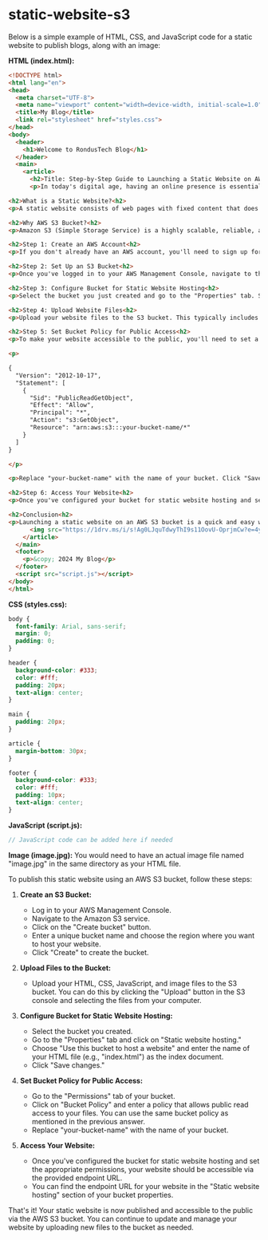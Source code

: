 # static-website-s3

Below is a simple example of HTML, CSS, and JavaScript code for a static website to publish blogs, along with an image:

**HTML (index.html):**
```html
<!DOCTYPE html>
<html lang="en">
<head>
  <meta charset="UTF-8">
  <meta name="viewport" content="width=device-width, initial-scale=1.0">
  <title>My Blog</title>
  <link rel="stylesheet" href="styles.css">
</head>
<body>
  <header>
    <h1>Welcome to RondusTech Blog</h1>
  </header>
  <main>
    <article>
      <h2>Title: Step-by-Step Guide to Launching a Static Website on AWS S3 Bucket</h2>
      <p>In today's digital age, having an online presence is essential for individuals and businesses alike. Whether you're showcasing your portfolio, promoting your business, or sharing your thoughts through a blog, launching a website is the first step towards reaching a global audience. In this blog post, we'll walk you through the process of launching a static website on an AWS S3 bucket, a simple and cost-effective solution for hosting static content.</p>

<h2>What is a Static Website?<h2>
<p>A static website consists of web pages with fixed content that does not change dynamically. These websites are typically built using HTML, CSS, and JavaScript and are suitable for content that doesn't require frequent updates or user interactions.</p>

<h2>Why AWS S3 Bucket?<h2>
<p>Amazon S3 (Simple Storage Service) is a highly scalable, reliable, and cost-effective cloud storage service provided by Amazon Web Services (AWS). It is commonly used for storing and serving static content, making it an ideal choice for hosting static websites. With S3, you can benefit from high availability, durability, and low latency, ensuring a seamless experience for your website visitors.</p>

<h2>Step 1: Create an AWS Account<h2>
<p>If you don't already have an AWS account, you'll need to sign up for one. Visit the AWS website and follow the instructions to create a new account. You may need to provide payment information, but AWS offers a free tier with certain usage limits, which should be sufficient for hosting a small static website.</p>

<h2>Step 2: Set Up an S3 Bucket<h2>
<p>Once you've logged in to your AWS Management Console, navigate to the Amazon S3 service. Click on the "Create bucket" button to create a new bucket. Choose a unique name for your bucket, select the region where you want to host your website, and leave the remaining settings as default. Click "Create" to create the bucket.</p>

<h2>Step 3: Configure Bucket for Static Website Hosting<h2>
<p>Select the bucket you just created and go to the "Properties" tab. Scroll down to the "Static website hosting" section and click on "Edit." Choose the option to "Use this bucket to host a website" and enter the name of your index document (e.g., index.html). You can also specify an optional error document if desired. Click "Save changes" to save your settings.</p>

<h2>Step 4: Upload Website Files<h2>
<p>Upload your website files to the S3 bucket. This typically includes HTML, CSS, JavaScript, and any other assets such as images or videos. You can upload files individually or use the AWS CLI or SDK for batch uploads.</p>

<h2>Step 5: Set Bucket Policy for Public Access<h2>
<p>To make your website accessible to the public, you'll need to set a bucket policy that allows read access to everyone. Go to the "Permissions" tab of your bucket, click on "Bucket Policy," and enter a policy similar to the following:</p>

<p>

{
  "Version": "2012-10-17",
  "Statement": [
    {
      "Sid": "PublicReadGetObject",
      "Effect": "Allow",
      "Principal": "*",
      "Action": "s3:GetObject",
      "Resource": "arn:aws:s3:::your-bucket-name/*"
    }
  ]
}

</p>

<p>Replace "your-bucket-name" with the name of your bucket. Click "Save" to apply the policy.</p>

<h2>Step 6: Access Your Website<h2>
<p>Once you've configured your bucket for static website hosting and set the appropriate permissions, your website should be accessible via the provided endpoint URL. You can find the endpoint URL in the "Static website hosting" section of your bucket properties. You can also set up a custom domain using Amazon Route 53 or a third-party domain registrar and point it to your S3 bucket endpoint for a more professional look.</p>

<h2>Conclusion<h2>
<p>Launching a static website on an AWS S3 bucket is a quick and easy way to get your website up and running with minimal effort and cost. By following the steps outlined in this guide, you can create a scalable and reliable website that is accessible to users around the world. Whether you're a developer, blogger, or small business owner, AWS S3 provides the tools you need to showcase your content and engage with your audience online. So why wait? Get started today and take your first step towards establishing your online presence!</p>
      <img src="https://1drv.ms/i/s!Ag0LJquTdwyThI9s11OovU-OprjmCw?e=4yiVzT" alt="Blog Post Image">
    </article>
  </main>
  <footer>
    <p>&copy; 2024 My Blog</p>
  </footer>
  <script src="script.js"></script>
</body>
</html>
```

**CSS (styles.css):**
```css
body {
  font-family: Arial, sans-serif;
  margin: 0;
  padding: 0;
}

header {
  background-color: #333;
  color: #fff;
  padding: 20px;
  text-align: center;
}

main {
  padding: 20px;
}

article {
  margin-bottom: 30px;
}

footer {
  background-color: #333;
  color: #fff;
  padding: 10px;
  text-align: center;
}
```

**JavaScript (script.js):**
```javascript
// JavaScript code can be added here if needed
```

**Image (image.jpg):**
You would need to have an actual image file named "image.jpg" in the same directory as your HTML file.

To publish this static website using an AWS S3 bucket, follow these steps:

1. **Create an S3 Bucket:**
   - Log in to your AWS Management Console.
   - Navigate to the Amazon S3 service.
   - Click on the "Create bucket" button.
   - Enter a unique bucket name and choose the region where you want to host your website.
   - Click "Create" to create the bucket.

2. **Upload Files to the Bucket:**
   - Upload your HTML, CSS, JavaScript, and image files to the S3 bucket. You can do this by clicking the "Upload" button in the S3 console and selecting the files from your computer.

3. **Configure Bucket for Static Website Hosting:**
   - Select the bucket you created.
   - Go to the "Properties" tab and click on "Static website hosting."
   - Choose "Use this bucket to host a website" and enter the name of your HTML file (e.g., "index.html") as the index document.
   - Click "Save changes."

4. **Set Bucket Policy for Public Access:**
   - Go to the "Permissions" tab of your bucket.
   - Click on "Bucket Policy" and enter a policy that allows public read access to your files. You can use the same bucket policy as mentioned in the previous answer.
   - Replace "your-bucket-name" with the name of your bucket.

5. **Access Your Website:**
   - Once you've configured the bucket for static website hosting and set the appropriate permissions, your website should be accessible via the provided endpoint URL.
   - You can find the endpoint URL for your website in the "Static website hosting" section of your bucket properties.

That's it! Your static website is now published and accessible to the public via the AWS S3 bucket. You can continue to update and manage your website by uploading new files to the bucket as needed.
